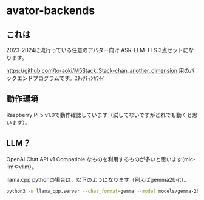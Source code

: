 # avator-backends

## これは

2023-2024に流行っている任意のアバター向け ASR-LLM-TTS 3点セットになります。

https://github.com/to-aoki/M5Stack_Stack-chan_another_dimension 用のバックエンドプログラムです。ｽﾀｯｸﾁｬﾝｶﾜｲｲ

## 動作環境
Raspberry PI 5 v1.0で動作確認しています（試してないですがどれでも動くと思います）。

## LLM？

OpenAI Chat API v1 Compatible なものを利用するものが多いと思います(mlc-llmやvllm）。

llama.cpp pythonの場合は、以下のようになります（例えばgemma2b-it）。

```bash
python3 -m llama_cpp.server --chat_format=gemma --model models/gemma-2b-it.Q2_K.gguf --host=0.0.0.0
```




